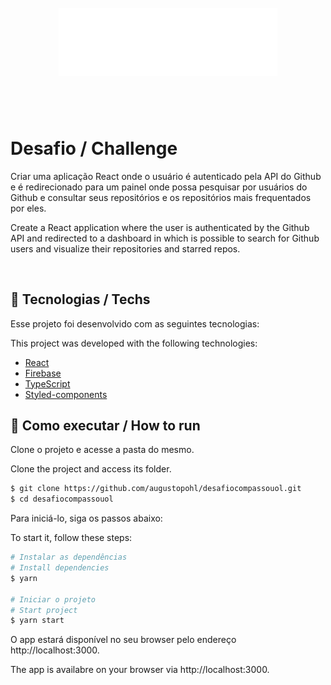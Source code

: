 <h1 align="center">
    <br>
    <img src="/public/logo.svg" width="350" heigh="100" alt="to do logo">
</h1>

<br>

<br>

# Desafio / Challenge
Criar uma aplicação React onde o usuário é autenticado pela API do Github e é redirecionado para um painel onde possa pesquisar por usuários do Github e consultar seus repositórios e os repositórios mais frequentados por eles.

Create a React application where the user is authenticated by the Github API and redirected to a dashboard in which is possible to search for Github users and visualize their repositories and starred repos.

<br>

## 🧪 Tecnologias / Techs

Esse projeto foi desenvolvido com as seguintes tecnologias:

This project was developed with the following technologies:

- [React](https://reactjs.org)
- [Firebase](https://firebase.google.com/)
- [TypeScript](https://www.typescriptlang.org/)
- [Styled-components](https://styled-components.com/)

## 🚀 Como executar / How to run

Clone o projeto e acesse a pasta do mesmo.

Clone the project and access its folder.

```bash
$ git clone https://github.com/augustopohl/desafiocompassouol.git
$ cd desafiocompassouol
```

Para iniciá-lo, siga os passos abaixo:

To start it, follow these steps:

```bash
# Instalar as dependências
# Install dependencies
$ yarn

# Iniciar o projeto
# Start project
$ yarn start
```

O app estará disponível no seu browser pelo endereço http://localhost:3000.

The app is availabre on your browser via http://localhost:3000.


